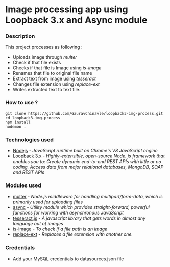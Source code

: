 # Image processing app using Loopback 3.x and Async module 

### Description
This project processes as following : 
- Uploads image through _multer_
- Check if that file exists
- Checks if that file is Image using _is-image_
- Renames that file to original file name
- Extract text from image using _tesseract_
- Changes file extension using _replace-ext_
- Writes extracted text to text file. 

### How to use ?
  ```
  git clone https://github.com/GauravChinavle/loopback3-img-process.git
  cd loopback3-img-process
  npm install
  nodemon .
  ```

### Technologies used
- [Nodejs](https://nodejs.org/en/) - _JavaScript runtime built on Chrome's V8 JavaScript engine_
- [Loopback 3.x](https://loopback.io/doc/en/lb3/) - _Highly-extensible, open-source Node. js framework that enables you to: Create dynamic end-to-end REST APIs with little or no coding. Access data from major relational databases, MongoDB, SOAP and REST APIs_

### Modules used
- [multer](https://www.npmjs.com/package/multer) - _Node.js middleware for handling multipart/form-data, which is primarily used for uploading files_
- [async](https://www.npmjs.com/package/async) - _Utility module which provides straight-forward, powerful functions for working with asynchronous JavaScript_
- [tesseract.js](https://www.npmjs.com/package/tesseract.js/v/2.1.1) - _A javascript library that gets words in almost any language out of images_
- [is-image](https://www.npmjs.com/package/is-image) - _To check if a file path is an image_
- [replace-ext](https://www.npmjs.com/package/replace-ext) - _Replaces a file extension with another one._


### Credentials 
- Add your MySQL credentials to datasources.json file